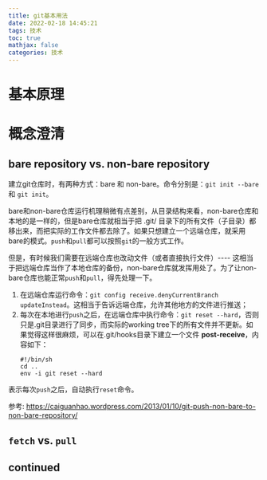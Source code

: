 ```yaml
---
title: git基本用法
date: 2022-02-18 14:45:21
tags: 技术
toc: true
mathjax: false
categories: 技术
---
```

# 基本原理

# 概念澄清
## bare repository vs. non-bare repository
建立git仓库时，有两种方式：bare 和 non-bare。命令分别是：`git init --bare` 和 `git init`。

bare和non-bare仓库运行机理稍微有点差别，从目录结构来看，non-bare仓库和本地的是一样的，但是bare仓库就相当于把 .git/ 目录下的所有文件（子目录）都移出来，而把实际的工作文件都去除了。如果只想建立一个远端仓库，就采用bare的模式。`push`和`pull`都可以按照`git`的一般方式工作。

但是，有时候我们需要在远端仓库也改动文件（或者直接执行文件）---- 这相当于把远端仓库当作了本地仓库的备份，non-bare仓库就发挥用处了。为了让non-bare仓库也能正常`push`和`pull`，得先处理一下。
1. 在远端仓库运行命令：`git config receive.denyCurrentBranch updateInstead`。这相当于告诉远端仓库，允许其他地方的文件进行推送；
2. 每次在本地进行`push`之后，在远端仓库中执行命令：`git reset --hard`，否则只是.git目录进行了同步，而实际的working tree下的所有文件并不更新。如果觉得这样很麻烦，可以在.git/hooks目录下建立一个文件 **post-receive**，内容如下：
	```
	#!/bin/sh
	cd .. 
	env -i git reset --hard
	```
表示每次`push`之后，自动执行`reset`命令。

参考: https://caiguanhao.wordpress.com/2013/01/10/git-push-non-bare-to-non-bare-repository/
	
## `fetch` vs. `pull`

## continued
